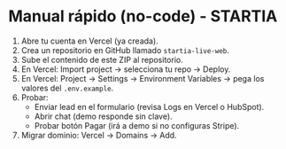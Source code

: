 # Manual rápido (no-code) - STARTIA

1) Abre tu cuenta en Vercel (ya creada).
2) Crea un repositorio en GitHub llamado `startia-live-web`.
3) Sube el contenido de este ZIP al repositorio.
4) En Vercel: Import project -> selecciona tu repo -> Deploy.
5) En Vercel: Project -> Settings -> Environment Variables -> pega los valores del `.env.example`.
6) Probar:
   - Enviar lead en el formulario (revisa Logs en Vercel o HubSpot).
   - Abrir chat (demo responde sin clave).
   - Probar botón Pagar (irá a demo si no configuras Stripe).
7) Migrar dominio: Vercel -> Domains -> Add.
